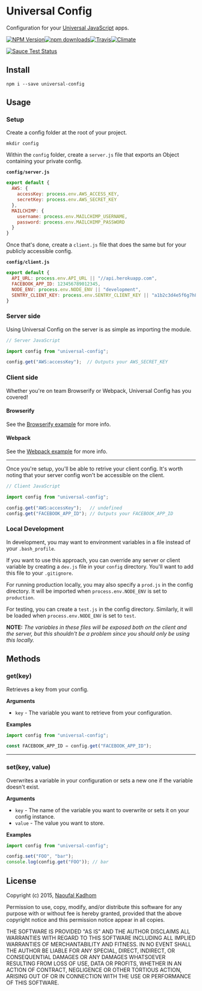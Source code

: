 Universal Config
==================
Configuration for your [Universal JavaScript](https://medium.com/@mjackson/universal-javascript-4761051b7ae9) apps.

[![NPM Version](https://img.shields.io/npm/v/universal-config.svg?style=flat-square)](https://www.npmjs.org/package/universal-config)[![npm downloads](https://img.shields.io/npm/dm/universal-config.svg?style=flat-square)](https://www.npmjs.com/package/universal-config)[![Travis](https://img.shields.io/travis/naoufal/universal-config.svg?style=flat-square)](https://travis-ci.org/naoufal/universal-config)[![Climate](https://img.shields.io/codeclimate/github/naoufal/universal-config.svg?style=flat-square)](https://codeclimate.com/github/naoufal/universal-config)

[![Sauce Test Status](https://saucelabs.com/browser-matrix/universal-config.svg)](https://saucelabs.com/u/universal-config)

## Install

```shell
npm i --save universal-config
```

## Usage
### Setup
Create a config folder at the root of your project.
```
mkdir config
```

Within the `config` folder, create a `server.js` file that exports an Object containing your private config.

__`config/server.js`__

```js
export default {
  AWS: {
    accessKey: process.env.AWS_ACCESS_KEY,
    secretKey: process.env.AWS_SECRET_KEY
  },
  MAILCHIMP: {
    username: process.env.MAILCHIMP_USERNAME,
    password: process.env.MAILCHIMP_PASSWORD
  }
}
```
Once that's done, create a `client.js` file that does the same but for your publicly accessible config.

__`config/client.js`__

```js
export default {
  API_URL: process.env.API_URL || "//api.herokuapp.com",
  FACEBOOK_APP_ID: 123456789012345,
  NODE_ENV: process.env.NODE_ENV || "development",
  SENTRY_CLIENT_KEY: process.env.SENTRY_CLIENT_KEY || "a1b2c3d4e5f6g7h8i9j0"
}
```

### Server side
Using Universal Config on the server is as simple as importing the module.

```js
// Server JavaScript

import config from "universal-config";

config.get("AWS:accessKey");  // Outputs your AWS_SECRET_KEY
```

### Client side
Whether you're on team Browserify or Webpack, Universal Config has you covered!

#### Browserify
See the [Browserify example](https://github.com/naoufal/universal-config/tree/master/examples/browserify) for more info.

#### Webpack
See the [Webpack example](https://github.com/naoufal/universal-config/tree/master/examples/webpack) for more info.

---

Once you're setup, you'll be able to retrive your client config.  It's worth noting that your server config won't be accessible on the client.

```js
// Client JavaScript

import config from "universal-config";

config.get("AWS:accessKey");   // undefined
config.get("FACEBOOK_APP_ID"); // Outputs your FACEBOOK_APP_ID
```

### Local Development
In development, you may want to environment variables in a file instead of your `.bash_profile`.

If you want to use this approach, you can override any server or client variable by creating a `dev.js` file in your `config` directory.  You'll want to add this file to your `.gitignore`.

For running production locally, you may also specify a `prod.js` in the config directory. It will be imported when `process.env.NODE_ENV` is set to `production`.

For testing, you can create a `test.js` in the config directory. Similarly, it will be loaded when `process.env.NODE_ENV` is set to `test`.

__NOTE:__ _The variables in these files will be exposed both on the client and the server, but this shouldn't be a problem since you should only be using this locally._

## Methods

### get(key)
Retrieves a key from your config.

__Arguments__
- `key` - The variable you want to retrieve from your configuration.

__Examples__
```js
import config from "universal-config";

const FACEBOOK_APP_ID = config.get("FACEBOOK_APP_ID");
```
---

### set(key, value)
Overwrites a variable in your configuration or sets a new one if the variable doesn't exist.

__Arguments__
- `key` - The name of the variable you want to overwrite or sets it on your config instance.
- `value` - The value you want to store.

__Examples__
```js
import config from "universal-config";

config.set("FOO", "bar");
console.log(config.get("FOO")); // bar
```

## License
Copyright (c) 2015, [Naoufal Kadhom](http://naoufal.com)

Permission to use, copy, modify, and/or distribute this software for any purpose with or without fee is hereby granted, provided that the above copyright notice and this permission notice appear in all copies.

THE SOFTWARE IS PROVIDED "AS IS" AND THE AUTHOR DISCLAIMS ALL WARRANTIES WITH REGARD TO THIS SOFTWARE INCLUDING ALL IMPLIED WARRANTIES OF MERCHANTABILITY AND FITNESS. IN NO EVENT SHALL THE AUTHOR BE LIABLE FOR ANY SPECIAL, DIRECT, INDIRECT, OR CONSEQUENTIAL DAMAGES OR ANY DAMAGES WHATSOEVER RESULTING FROM LOSS OF USE, DATA OR PROFITS, WHETHER IN AN ACTION OF CONTRACT, NEGLIGENCE OR OTHER TORTIOUS ACTION, ARISING OUT OF OR IN CONNECTION WITH THE USE OR PERFORMANCE OF THIS SOFTWARE.
